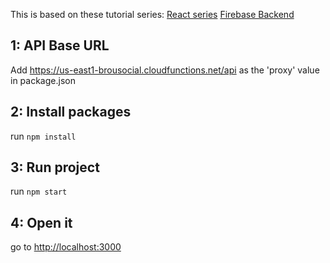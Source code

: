 This is based on these tutorial series: [React series](https://www.youtube.com/watch?v=RkBfu-W7tt0&list=PLMhAeHCz8S38ryyeMiBPPUnFAiWnoPvWP) [Firebase Backend](https://www.youtube.com/watch?v=TkuQAjnaSbM&list=PLqtWgQ5BRLPvaAnoiZD8_z2RTh1VYVqN2)

## 1: API Base URL

Add https://us-east1-brousocial.cloudfunctions.net/api as the 'proxy' value in package.json

## 2: Install packages

run `npm install`

## 3: Run project

run `npm start`

## 4: Open it

go to [http://localhost:3000](http://localhost:3000)
